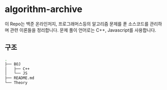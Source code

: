# algorithm-archive

이 Repo는 백준 온라인저지, 프로그래머스등의 알고리즘 문제를 푼 소스코드를 관리하며 관련 이론들을 정리합니다. 문제 풀이 언어로는 C++, Javascript를 사용합니다.

## 구조

```bash
.
├── BOJ
│   ├── C++
│   └── JS
├── README.md
└── Theory
```